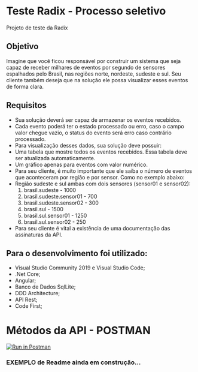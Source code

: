 # Teste Radix - Processo seletivo

Projeto de teste da Radix

## Objetivo
Imagine que você ficou responsável por construir um sistema que seja capaz de receber milhares de eventos por segundo de sensores espalhados pelo Brasil, nas regiões norte, nordeste, sudeste e sul. Seu cliente também deseja que na solução ele possa visualizar esses eventos de forma clara.

## Requisitos
- Sua solução deverá ser capaz de armazenar os eventos recebidos.
- Cada evento poderá ter o estado processado ou erro, caso o campo valor chegue vazio, o status do evento será erro caso contrário processado.
- Para visualização desses dados, sua solução deve possuir:
- Uma tabela que mostre todos os eventos recebidos. Essa tabela deve ser atualizada automaticamente.
- Um gráfico apenas para eventos com valor numérico.
- Para seu cliente, é muito importante que ele saiba o número de eventos que aconteceram por região e por sensor. Como no exemplo abaixo:
- Região sudeste e sul ambas com dois sensores (sensor01 e sensor02):
    1. brasil.sudeste - 1000
    2. brasil.sudeste.sensor01 - 700
    3. brasil.sudeste.sensor02 - 300
    4. brasil.sul - 1500
    5. brasil.sul.sensor01 - 1250
    6. brasil.sul.sensor02 - 250
- Para seu cliente é vital a existência de uma documentação das assinaturas da API.

## Para o desenvolvimento foi utilizado:
* Visual Studio Community 2019 e Visual Studio Code;
* .Net Core;
* Angular;
* Banco de Dados SqlLite;
* DDD Architecture;
* API Rest;
* Code First;

# Métodos da API - POSTMAN
[![Run in Postman](https://run.pstmn.io/button.svg)](https://app.getpostman.com/run-collection/99fdb7ee830fc96b0b27)

### EXEMPLO de Readme ainda em construção...
